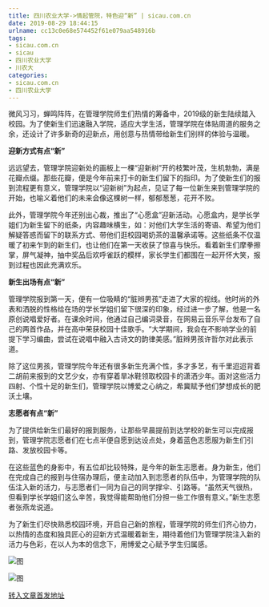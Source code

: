 ```yaml
---
title: 四川农业大学->情起管院，特色迎“新” | sicau.com.cn
date: 2019-08-29 18:44:15
urlname: cc13c0e68e574452f61e079aa548916b
tags: 
- sicau.com.cn
- sicau
- 四川农业大学
- 川农大
categories:
- sicau.com.cn
- 四川农业大学
---
```



微风习习，蝉鸣阵阵，在管理学院师生们热情的筹备中，2019级的新生陆续踏入校园。为了使新生们迅速融入学院，适应大学生活，管理学院在体贴周道的服务之余，还设计了许多新奇的迎新点，用创意与热情带给新生们别样的体验与温暖。

**迎新方式有点“新”**

远远望去，管理学院迎新处的画板上一棵“迎新树”开的枝繁叶茂，生机勃勃，满是花瓣点缀。那些花瓣，便是今年前来打卡的新生们留下的指印。为了使新生们的报到流程更有意义，管理学院以“迎新树”为起点，见证了每一位新生来到管理学院的开始，也喻义着他们的未来会像这棵树一样，郁郁葱葱，花开不败。

此外，管理学院今年还别出心裁，推出了“心愿盒”迎新活动。心愿盒内，是学长学姐们为新生留下的纸条，内容趣味横生，如：对他们大学生活的寄语、希望为他们解疑答惑而留下的联系方式、带他们逛校园喝奶茶的温馨承诺等。这些纸条不仅温暖了初来乍到的新生们，也让他们在第一天收获了惊喜与快乐。看着新生们摩拳擦掌，屏气凝神，抽中奖品后欢呼雀跃的模样，家长学生们都围在一起开怀大笑，报到过程也因此充满欢乐。

**新生出场有点“新”**

管理学院报到第一天，便有一位吸睛的“脏辫男孩”走进了大家的视线。他时尚的外表和洒脱的性格给在场的学长学姐们留下很深的印象，经过进一步了解，他是一名原创说唱爱好者。在课余时间，他通过自己编词录音，在网易云音乐平台发布了自己的两首作品，并在高中荣获校园十佳歌手。“大学期间，我会在不影响学业的前提下学习编曲，尝试在说唱中融入古诗文的韵律美感。”脏辫男孩许哲尔对此表示道。

除了这位男孩，管理学院今年还有很多新生充满个性，多才多艺，有千里迢迢背着二胡前来报到的文艺少女，亦有穿着旱冰鞋领取校园卡的潇洒少年。面对这些活力四射、个性十足的新生们，管理学院以博爱之心纳之，希冀赋予他们梦想成长的肥沃土壤。

**志愿者有点“新”**

为了提供给新生们最好的报到服务，让那些早晨提前到达学校的新生可以完成报到，管理学院志愿者们在七点半便自愿到达设点处，身着蓝色志愿服为新生们引路、发放校园卡等。

在这些蓝色的身影中，有五位却比较特殊，是今年的新生志愿者。身为新生，他们在完成自己的报到与住宿办理后，便主动加入到志愿者的队伍中，为管理学院的队伍注入新的活力，与志愿者们一同为自己的同学撑伞、引路等。“虽然天气很热，但看到学长学姐们这么辛苦，我觉得能帮助他们分担一些工作很有意义。”新生志愿者张燕龙说道。

为了新生们尽快熟悉校园环境，开启自己新的旅程，管理学院的师生们齐心协力，以热情的态度和独具匠心的迎新方式温暖着新生，期待着他们为管理学院注入新的活力与色彩，在以人为本的信念下，用博爱之心赋予学生归属感。



![图](https://news.sicau.edu.cn/__local/9/E9/52/488F008A10688411296C1AB44FA_7383BA71_21A8F.jpg)

![图](https://news.sicau.edu.cn/__local/7/C9/F1/C59468A8EE4F4F281D6E031563C_C4FC348A_1374B.jpg)

[转入文章首发地址](https://news.sicau.edu.cn/info/1078/53032.htm)